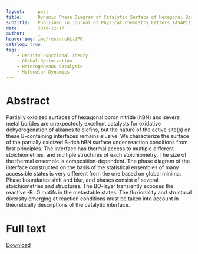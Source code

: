 ```yaml
---
layout:     post
title:      Dynamic Phase Diagram of Catalytic Surface of Hexagonal Boron Nitride in Conditions of Oxidative Dehydrogenation of Propane
subtitle:   Published in Journal of Physical Chemistry Letters (ASAP)!
date:       2018-12-17
author:     _
header-img: img/research1.JPG
catalog: true
tags:
    - Density Functional Theory
    - Global Optimization
    - Heterogeneous Catalysis
    - Molecular Dynamics
---
```


# Abstract
Partially oxidized surfaces of hexagonal boron nitride (hBN) and several metal borides are unexpectedly excellent catalysts for oxidative dehydrogenation of alkanes to olefins, but the nature of the active site(s) on these B-containing interfaces remains elusive. We characterize the surface of the partially oxidized B-rich hBN surface under reaction conditions from first principles. The interface has thermal access to multiple different stoichiometries, and multiple structures of each stoichiometry. The size of the thermal ensemble is composition-dependent. The phase diagram of the interface constructed on the basis of the statistical ensembles of many accessible states is very different from the one based on global minima. Phase boundaries shift and blur, and phases consist of several stoichiometries and structures. The BO-layer transiently exposes the reactive -B=O motifs in the metastable states. The fluxionality and structural diversity emerging at reaction conditions must be taken into account in theoretically descriptions of the catalytic interface.

# Full text
[Download](../../../../paper5.pdf "Download")
